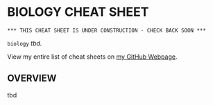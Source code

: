 # BIOLOGY CHEAT SHEET

```
*** THIS CHEAT SHEET IS UNDER CONSTRUCTION - CHECK BACK SOON ***
```

`biology` _tbd._

View my entire list of cheat sheets on
[my GitHub Webpage](https://jeffdecola.github.io/my-cheat-sheets/).

## OVERVIEW

tbd
